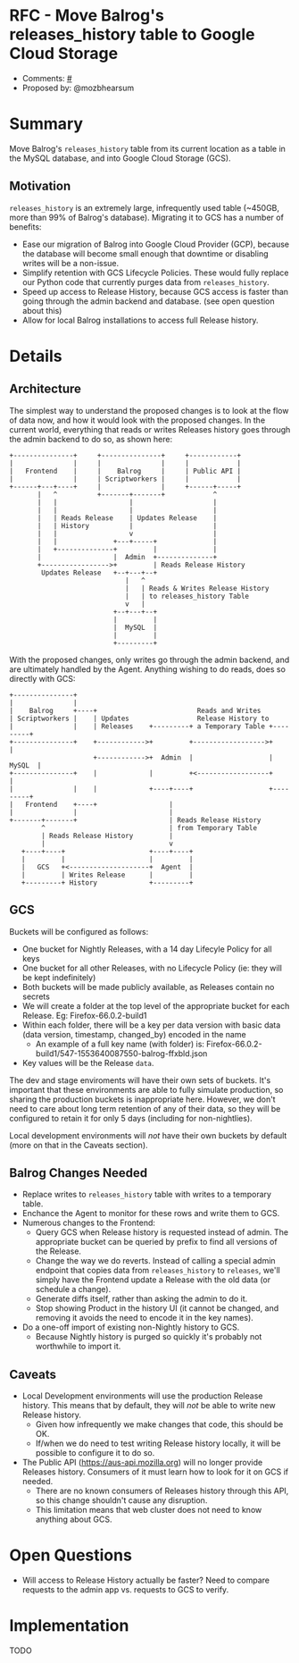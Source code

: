 # RFC <number> - Move Balrog's releases_history table to Google Cloud Storage
* Comments: [#<number>](https://api.github.com/repos/mozilla-releng/releng-rfcs/issues/<number>)
* Proposed by: @mozbhearsum

# Summary

Move Balrog's `releases_history` table from its current location as a table in the MySQL database, and into Google Cloud Storage (GCS).

## Motivation

`releases_history` is an extremely large, infrequently used table (~450GB, more than 99% of Balrog's database). Migrating it to GCS has a number of benefits:
* Ease our migration of Balrog into Google Cloud Provider (GCP), because the database will become small enough that downtime or disabling writes will be a non-issue.
* Simplify retention with GCS Lifecycle Policies. These would fully replace our Python code that currently purges data from `releases_history`.
* Speed up access to Release History, because GCS access is faster than going through the admin backend and database. (see open question about this)
* Allow for local Balrog installations to access full Release history.

# Details

## Architecture

The simplest way to understand the proposed changes is to look at the flow of data now, and how it would look with the proposed changes. In the current world, everything that reads or writes Releases history goes through the admin backend to do so, as shown here:
```
+---------------+     +---------------+     +------------+
|               |     |               |     |            |
|   Frontend    |     |    Balrog     |     | Public API |
|               |     | Scriptworkers |     |            |
+------+---+----+     |               |     +------+-----+
       |   ^          +-------+-------+            ^
       |   |                  |                    |
       |   |                  |                    |
       |   | Reads Release    | Updates Release    |
       |   | History          |                    |
       |   |                  v                    |
       |   |              +---+-----+              |
       |   +--------------+         |              |
       |                  |  Admin  +--------------+
       +----------------->+         | Reads Release History
        Updates Release   +--+---+--+
                             |   ^
                             |   | Reads & Writes Release History
                             |   | to releases_history Table
                             v   |
                          +--+---+--+
                          |         |
                          |  MySQL  |
                          |         |
                          +---------+
```

With the proposed changes, only writes go through the admin backend, and are ultimately handled by the Agent. Anything wishing to do reads, does so directly with GCS:
```
+---------------+
|               |
|    Balrog     +----+                         Reads and Writes
| Scriptworkers |    | Updates                 Release History to
|               |    | Releases    +---------+ a Temporary Table +---------+
+---------------+    +------------>+         +------------------>+         |
                     +------------>+  Admin  |                   |  MySQL  |
+---------------+    |             |         +<------------------+         |
|               |    |             +----+----+                   +---------+
|   Frontend    +----+                  |
|               |                       |
+-------+-------+                       | Reads Release History
        ^                               | from Temporary Table
        | Reads Release History         |
        |                               v
   +----+----+                     +----+----+
   |         |                     |         |
   |   GCS   +<--------------------+  Agent  |
   |         | Writes Release      |         |
   +---------+ History             +---------+

```

## GCS

Buckets will be configured as follows:
* One bucket for Nightly Releases, with a 14 day Lifecyle Policy for all keys
* One bucket for all other Releases, with no Lifecycle Policy (ie: they will be kept indefinitely)
* Both buckets will be made publicly available, as Releases contain no secrets
* We will create a folder at the top level of the appropriate bucket for each Release. Eg: Firefox-66.0.2-build1
* Within each folder, there will be a key per data version with basic data (data version, timestamp, changed_by) encoded in the name
    * An example of a full key name (with folder) is: Firefox-66.0.2-build1/547-1553640087550-balrog-ffxbld.json
* Key values will be the Release `data`.

The dev and stage enviroments will have their own sets of buckets. It's important that these environments are able to fully simulate production, so sharing the production buckets is inappropriate here. However, we don't need to care about long term retention of any of their data, so they will be configured to retain it for only 5 days (including for non-nightlies).

Local development environments will *not* have their own buckets by default (more on that in the Caveats section).

## Balrog Changes Needed

* Replace writes to `releases_history` table with writes to a temporary table.
* Enchance the Agent to monitor for these rows and write them to GCS.
* Numerous changes to the Frontend:
    * Query GCS when Release history is requested instead of admin. The appropriate bucket can be queried by prefix to find all versions of the Release.
    * Change the way we do reverts. Instead of calling a special admin endpoint that copies data from `releases_history` to `releases`, we'll simply have the Frontend update a Release with the old data (or schedule a change).
    * Generate diffs itself, rather than asking the admin to do it.
    * Stop showing Product in the history UI (it cannot be changed, and removing it avoids the need to encode it in the key names).
* Do a one-off import of existing non-Nightly history to GCS.
    * Because Nightly history is purged so quickly it's probably not worthwhile to import it.

## Caveats
* Local Development environments will use the production Release history. This means that by default, they will _not_ be able to write new Release history.
    * Given how infrequently we make changes that code, this should be OK.
    * If/when we do need to test writing Release history locally, it will be possible to configure it to do so.
* The Public API (https://aus-api.mozilla.org) will no longer provide Releases history. Consumers of it must learn how to look for it on GCS if needed.
    * There are no known consumers of Releases history through this API, so this change shouldn't cause any disruption.
    * This limitation means that web cluster does not need to know anything about GCS.

# Open Questions

* Will access to Release History actually be faster? Need to compare requests to the admin app vs. requests to GCS to verify.

# Implementation

TODO

